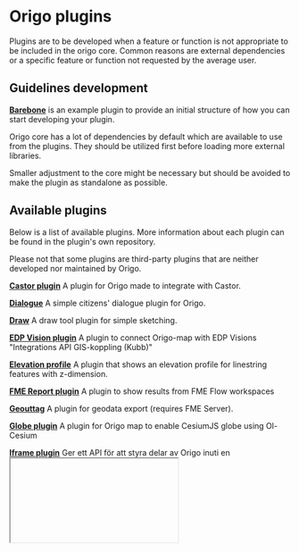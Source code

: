 # Origo plugins
Plugins are to be developed when a feature or function is not appropriate to be included in the origo core. Common reasons are external dependencies or a specific feature or function not requested by the average user. 
## Guidelines development

**[Barebone](https://github.com/origo-map/barebone-plugin)** is an example plugin to provide an initial structure of how you can start developing your plugin. 

Origo core has a lot of dependencies by default which are available to use from the plugins. They should be utilized first before loading more external libraries.

Smaller adjustment to the core might be necessary but should be avoided to make the plugin as standalone as possible. 

## Available plugins
Below is a list of available plugins. More information about each plugin can be found in the plugin's own repository.

Please not that some plugins are third-party plugins that are neither developed nor maintained by Origo.

**[Castor plugin](https://github.com/SigtunaGIS/castor-plugin)**
A plugin for Origo made to integrate with Castor.

**[Dialogue](https://github.com/origo-map/dialogue-plugin)**
A simple citizens' dialogue plugin for Origo.

**[Draw](https://github.com/origo-map/draw-plugin)**
A draw tool plugin for simple sketching.

**[EDP Vision plugin](https://github.com/haninge-geodata/edp-vision-plugin)**
A plugin to connect Origo-map with EDP Visions "Integrations API GIS-koppling (Kubb)"

**[Elevation profile](https://github.com/origo-map/elevation-profile-plugin)**
A plugin that shows an elevation profile for linestring features with z-dimension.

**[FME Report plugin](https://github.com/SigtunaGIS/fmereport-plugin)**
A plugin to show results from FME Flow workspaces

**[Geouttag](https://github.com/Eskilstuna-kommun/Geouttag)**
A plugin for geodata export (requires FME Server).

**[Globe plugin](https://github.com/origo-map/globe-plugin)**
A plugin for Origo map to enable CesiumJS globe using Ol-Cesium

**[Iframe plugin](https://github.com/Eskilstuna-kommun/ek-iframe-plugin)**
Ger ett API för att styra delar av Origo inuti en <iframe>.

**[Layermanager](https://github.com/origo-map/layermanager)**
A layer manager plugin.

**[LM search plugin](https://github.com/origo-map/lmsearch-plugin)**
Search for Lantmäteriet Direct services via Origoserver API.

**[Multiselect plugin](https://github.com/origo-map/multiselect-plugin)**
Plugin to select features with different methods such as circle, polygon and buffer.

**[OIDC plugin](https://github.com/SigtunaGIS/oidc-plugin)**
A plugin for openid connect authorization with Origo.

**[Swiper plugin](https://github.com/SigtunaGIS/swiper-plugin)**
A plugin to compare two different views.
